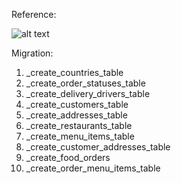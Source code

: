 Reference:

![alt text](https://dbshostedfiles.s3.us-west-2.amazonaws.com/dbs/erd_food_delivery.png)

Migration:
1. _create_countries_table
2. _create_order_statuses_table
3. _create_delivery_drivers_table
4. _create_customers_table
5. _create_addresses_table
6. _create_restaurants_table
7. _create_menu_items_table
8. _create_customer_addresses_table
9. _create_food_orders
10. _create_order_menu_items_table